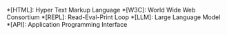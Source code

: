 *[HTML]: Hyper Text Markup Language
*[W3C]: World Wide Web Consortium
*[REPL]: Read-Eval-Print Loop
*[LLM]: Large Language Model
*[API]: Application Programming Interface

